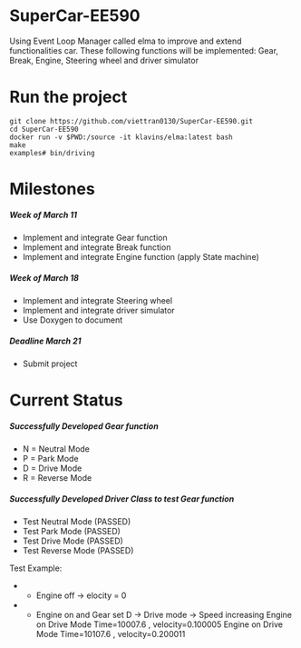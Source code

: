 # SuperCar-EE590
Using Event Loop Manager called elma to improve and extend functionalities  car. These following functions will be implemented: Gear, Break, Engine, Steering wheel and driver simulator
# Run the project 
    git clone https://github.com/viettran0130/SuperCar-EE590.git
    cd SuperCar-EE590
    docker run -v $PWD:/source -it klavins/elma:latest bash
    make
    examples# bin/driving 
    
# Milestones

##### Week of March 11
* Implement and integrate Gear function
* Implement and integrate Break function
* Implement and integrate Engine function (apply State machine)

##### Week of March 18 
* Implement and integrate Steering wheel 
* Implement and integrate driver simulator 
* Use Doxygen to document 

##### Deadline March 21
* Submit project 

# Current Status 

##### Successfully Developed Gear function
* N = Neutral Mode
* P = Park Mode
* D = Drive Mode
* R = Reverse Mode

##### Successfully Developed Driver Class to test Gear function 
* Test Neutral Mode (PASSED)
* Test Park Mode (PASSED)
* Test Drive Mode (PASSED)
* Test Reverse Mode (PASSED)

Test Example: 
* * Engine off -> elocity = 0 

* *  Engine on and Gear set D -> Drive mode -> Speed increasing 
Engine on 
Drive Mode 
Time=10007.6  ,  velocity=0.100005 
Engine on 
Drive Mode 
Time=10107.6  ,  velocity=0.200011 











